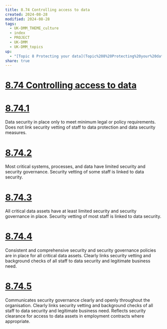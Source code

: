 ```yaml
---
title: 8.74 Controlling access to data
created: 2024-08-28
modified: 2024-08-28
tags:
  - UK-DMM_THEME_culture
  - index
  - PROJECT
  - UK-DMM
  - UK-DMM_topics
up:
  - "[Topic 8 Protecting your data](Topic%208%20Protecting%20your%20data.md)"
share: true
---
```

# [8.74 Controlling access to data](8.74%20Controlling%20access%20to%20data.md)
# [8.74.1](8.74.1.md)

Data security in place only to meet minimum legal or policy requirements. Does not link security vetting of staff to data protection and data security measures.

# [8.74.2](8.74.2.md)

Most critical systems, processes, and data have limited security and security governance. Security vetting of some staff is linked to data security.

# [8.74.3](8.74.3.md)

All critical data assets have at least limited security and security governance in place. Security vetting of most staff is linked to data security.

# [8.74.4](8.74.4.md)

Consistent and comprehensive security and security governance policies are in place for all critical data assets. Clearly links security vetting and background checks of all staff to data security and legitimate business need.

# [8.74.5](8.74.5.md)

Communicates security governance clearly and openly throughout the organisation. Clearly links security vetting and background checks of all staff to data security and legitimate business need. Reflects security clearance for access to data assets in employment contracts where appropriate.
